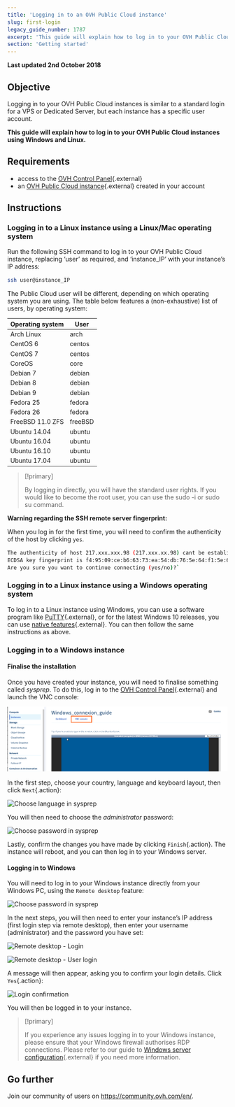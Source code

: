 ```yaml
---
title: 'Logging in to an OVH Public Cloud instance'
slug: first-login
legacy_guide_number: 1787
excerpt: 'This guide will explain how to log in to your OVH Public Cloud instances using Windows and Linux'
section: 'Getting started'
---
```


**Last updated 2nd October 2018**

## Objective

Logging in to your OVH Public Cloud instances is similar to a standard login for a VPS or Dedicated Server, but each instance has a specific user account.

**This guide will explain how to log in to your OVH Public Cloud instances using Windows and Linux.**

## Requirements

* access to the [OVH Control Panel](https://www.ovh.com/auth/?action=gotomanager){.external}
* an [OVH Public Cloud instance](https://www.ovh.co.uk/public-cloud/instances/){.external} created in your account

## Instructions

### Logging in to a Linux instance using a Linux/Mac operating system

Run the following SSH command to log in to your OVH Public Cloud instance, replacing ‘user’ as required, and ‘instance_IP’ with your instance’s IP address:

```sh
ssh user@instance_IP
```

The Public Cloud user will be different, depending on which operating system you are using. The table below features a (non-exhaustive) list of users, by operating system:

|Operating system|User|
|---|---|
|Arch Linux|arch|
|CentOS 6|centos|
|CentOS 7|centos|
|CoreOS|core|
|Debian 7|debian|
|Debian 8|debian|
|Debian 9|debian|
|Fedora 25|fedora|
|Fedora 26|fedora|
|FreeBSD 11.0 ZFS|freeBSD|
|Ubuntu 14.04|ubuntu|
|Ubuntu 16.04|ubuntu|
|Ubuntu 16.10|ubuntu|
|Ubuntu 17.04|ubuntu|

> [!primary]
>
> By logging in directly, you will have the standard user rights. If you would like to become the root user, you can use the sudo -i or sudo su command.
>


**Warning regarding the SSH remote server fingerprint:**

When you log in for the first time, you will need to confirm the authenticity of the host by clicking `yes`.

```sh
The authenticity of host 217.xxx.xxx.98 (217.xxx.xx.98) cant be established.
ECDSA key fingerprint is f4:95:09:ce:b6:63:73:ea:54:db:76:5e:64:f1:5e:6d.
Are you sure you want to continue connecting (yes/no)?`
```


### Logging in to a Linux instance using a Windows operating system

To log in to a Linux instance using Windows, you can use a software program like [PuTTY](https://www.putty.org/){.external}, or for the latest Windows 10 releases, you can use [native features](https://docs.microsoft.com/en-us/windows/wsl/about){.external}. You can then follow the same instructions as above.


### Logging in to a Windows instance

#### Finalise the installation

Once you have created your instance, you will need to finalise something called *sysprep*. To do this, log in to the [OVH Control Panel](https://www.ovh.com/auth/?action=gotomanager){.external} and launch the VNC console:

![VNC console](images/vnc_console2.png)

In the first step, choose your country, language and keyboard layout, then click `Next`{.action}:

![Choose language in sysprep](images/sysprep_first_step.png)

You will then need to choose the *administrator* password:

![Choose password in sysprep](images/sysprep_password.png)

Lastly, confirm the changes you have made by clicking `Finish`{.action}. The instance will reboot, and you can then log in to your Windows server.


#### Logging in to Windows

You will need to log in to your Windows instance directly from your Windows PC, using the `Remote desktop` feature:

![Choose password in sysprep](images/remote_desktop.png)

In the next steps, you will then need to enter your instance’s IP address (first login step via remote desktop), then enter your username (administrator) and the password you have set:

![Remote desktop - Login](images/remote_desktop_connection_IP.png)

![Remote desktop - User login](images/remote_desktop_connection_user.png)

A message will then appear, asking you to confirm your login details. Click `Yes`{.action}:

![Login confirmation](images/connection_validation.png)

You will then be logged in to your instance.

> [!primary]
>
> If you experience any issues logging in to your Windows instance, please ensure that your Windows firewall authorises RDP connections. Please refer to our guide to [Windows server configuration](https://docs.ovh.com/gb/en/vps/windows-first-config/){.external} if you need more information.
> 


## Go further

Join our community of users on <https://community.ovh.com/en/>.
